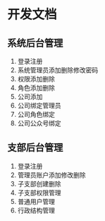 # 开发文档

## 系统后台管理

1. 登录注册
2. 系统管理员添加删除修改密码
3. 权限添加删除
4. 角色添加删除
5. 公司添加
6. 公司绑定管理员
7. 公司角色绑定
8. 公司公众号绑定

## 支部后台管理

1. 登录注册
2. 管理员账户添加修改删除
3. 子支部创建删除
4. 子支部权限管理
5. 普通用户管理
6. 行政结构管理









